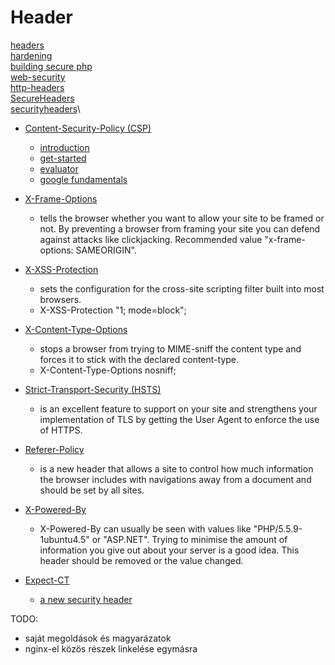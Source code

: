 # Header

[headers](https://developer.mozilla.org/en-US/docs/Web/HTTP/Headers)\
[hardening](https://scotthelme.co.uk/hardening-your-http-response-headers)\
[building secure php](https://paragonie.com/blog/2017/12/2018-guide-building-secure-php-software#security-headers)\
[web-security](https://infosec.mozilla.org/guidelines/web_security)\
[http-headers](https://zinoui.com/blog/security-http-headers)\
[SecureHeaders](https://github.com/aidantwoods/SecureHeaders)\
[securityheaders](https://securityheaders.com/)\

* [Content-Security-Policy (CSP)](https://content-security-policy.com/)
  * [introduction](https://www.html5rocks.com/en/tutorials/security/content-security-policy/)
  * [get-started](https://blog.codeship.com/how-to-get-started-with-a-content-security-policy/)
  * [evaluator](https://csp-evaluator.withgoogle.com/)
  * [google fundamentals](https://developers.google.com/web/fundamentals/security/csp/)

* [X-Frame-Options](https://scotthelme.co.uk/hardening-your-http-response-headers/#x-frame-options)
  * tells the browser whether you want to allow your site to be framed or not. By preventing a browser from framing your site you can defend against attacks like clickjacking. Recommended value "x-frame-options: SAMEORIGIN".

* [X-XSS-Protection](https://developer.mozilla.org/en-US/docs/Web/HTTP/Headers/X-XSS-Protection)
  * sets the configuration for the cross-site scripting filter built into most browsers.
  * X-XSS-Protection "1; mode=block";

* [X-Content-Type-Options](https://developer.mozilla.org/en-US/docs/Web/HTTP/Headers/X-Content-Type-Options)
  * stops a browser from trying to MIME-sniff the content type and forces it to stick with the declared content-type.
  * X-Content-Type-Options nosniff;

* [Strict-Transport-Security (HSTS)](https://developer.mozilla.org/en-US/docs/Web/HTTP/Headers/Strict-Transport-Security)
  * is an excellent feature to support on your site and strengthens your implementation of TLS by getting the User Agent to enforce the use of HTTPS.

* [Referer-Policy](https://developer.mozilla.org/en-US/docs/Web/HTTP/Headers/Referrer-Policy)
  * is a new header that allows a site to control how much information the browser includes with navigations away from a document and should be set by all sites.

* [X-Powered-By](https://scotthelme.co.uk/hardening-your-http-response-headers/#x-powered-by)
  * X-Powered-By can usually be seen with values like "PHP/5.5.9-1ubuntu4.5" or "ASP.NET". Trying to minimise the amount of information you give out about your server is a good idea. This header should be removed or the value changed.

* [Expect-CT](https://developer.mozilla.org/en-US/docs/Web/HTTP/Headers/Expect-CT)
  * [a new security header](https://scotthelme.co.uk/a-new-security-header-expect-ct/)

TODO:
- saját megoldások és magyarázatok
- nginx-el közös részek linkelése egymásra
